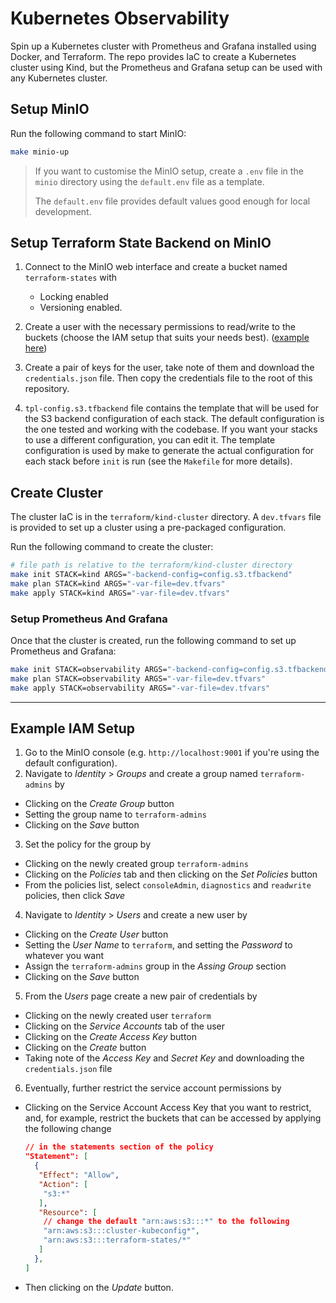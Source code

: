 # Kubernetes Observability
Spin up a Kubernetes cluster with Prometheus and Grafana installed using Docker, and Terraform.
The repo provides IaC to create a Kubernetes cluster using Kind, but the Prometheus and Grafana setup can be used with any Kubernetes cluster.

## Setup MinIO
Run the following command to start MinIO:
```bash
make minio-up
```
> If you want to customise the MinIO setup, create a `.env` file in the `minio` directory using the `default.env` file as a template.
>
> The `default.env` file provides default values good enough for local development.

## Setup Terraform State Backend on MinIO
1. Connect to the MinIO web interface and create a bucket named `terraform-states` with
    - Locking enabled
    - Versioning enabled.

2. Create a user with the necessary permissions to read/write to the buckets (choose the IAM setup that suits your needs best). ([example here](#Example-IAM-Setup))

3. Create a pair of keys for the user, take note of them and download the `credentials.json` file. Then copy the credentials file
to the root of this repository.

1. `tpl-config.s3.tfbackend` file contains the template that will be used for the S3 backend configuration of each stack. The default configuration
is the one tested and working with the codebase. If you want your stacks to use a different configuration, you can edit it. The template configuration
is used by make to generate the actual configuration for each stack before `init` is run (see the `Makefile` for more details).

## Create Cluster
The cluster IaC is in the `terraform/kind-cluster` directory.
A `dev.tfvars` file is provided to set up a cluster using a pre-packaged configuration.

Run the following command to create the cluster:
```bash
# file path is relative to the terraform/kind-cluster directory
make init STACK=kind ARGS="-backend-config=config.s3.tfbackend"
make plan STACK=kind ARGS="-var-file=dev.tfvars"
make apply STACK=kind ARGS="-var-file=dev.tfvars"
```

### Setup Prometheus And Grafana
Once that the cluster is created, run the following command to set up Prometheus and Grafana:
```bash
make init STACK=observability ARGS="-backend-config=config.s3.tfbackend"
make plan STACK=observability ARGS="-var-file=dev.tfvars"
make apply STACK=observability ARGS="-var-file=dev.tfvars"
```

---
## Example IAM Setup
1. Go to the MinIO console (e.g. `http://localhost:9001` if you're using the default configuration).
2. Navigate to *Identity* > *Groups* and create a group named `terraform-admins` by
  - Clicking on the *Create Group* button
  - Setting the group name to `terraform-admins`
  - Clicking on the *Save* button
3. Set the policy for the group by
  - Clicking on the newly created group `terraform-admins`
  - Clicking on the *Policies* tab and then clicking on the *Set Policies* button
  - From the policies list, select `consoleAdmin`, `diagnostics` and `readwrite` policies, then click *Save*
4. Navigate to *Identity* > *Users* and create a new user by
  - Clicking on the *Create User* button
  - Setting the *User Name* to `terraform`, and setting the *Password* to whatever you want
  -  Assign the `terraform-admins` group in the *Assing Group* section
  - Clicking on the *Save* button
5. From the *Users* page create a new pair of credentials by
  - Clicking on the newly created user `terraform`
  - Clicking on the *Service Accounts* tab of the user
  - Clicking on the *Create Access Key* button
  - Clicking on the *Create* button
  - Taking note of the *Access Key* and *Secret Key* and downloading the `credentials.json` file
6. Eventually, further restrict the service account permissions by
  - Clicking on the Service Account Access Key that you want to restrict, and, for example, restrict the buckets that can be accessed by
    applying the following change
    ```json
    // in the statements section of the policy
    "Statement": [
      {
       "Effect": "Allow",
       "Action": [
        "s3:*"
       ],
       "Resource": [
        // change the default "arn:aws:s3:::*" to the following
        "arn:aws:s3:::cluster-kubeconfig*",
        "arn:aws:s3:::terraform-states/*"
       ]
      },
    ]
    ```
  - Then clicking on the *Update* button.
